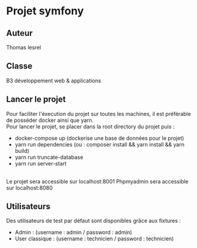 # Projet symfony

## Auteur
Thomas lesrel

## Classe
B3 développement web & applications

## Lancer le projet
Pour faciliter l'éxecution du projet sur toutes les machines, il est préférable de posséder docker ainsi que yarn. <br>
Pour lancer le projet, se placer dans la root directory du projet puis :
- docker-compose up (dockerise une base de données pour le projet)
- yarn run dependencies (ou : composer install && yarn install && yarn build)
- yarn run truncate-database
- yarn run server-start
</br>
Le projet sera accessible sur localhost:8001
Phpmyadmin sera accessible sur localhost:8080

## Utilisateurs
Des utilisateurs de test par défaut sont disponibles grâce aux fixtures : 
- Admin : (username : admin / password : admin)
- User classique : (username : technicien / password : technicien)
